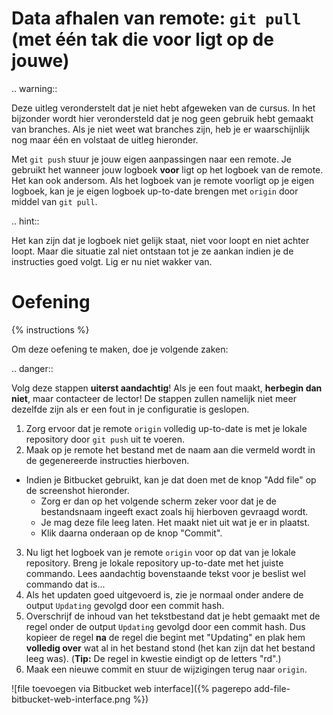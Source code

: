 # Data afhalen van remote: `git pull` (met één tak die voor ligt op de jouwe)
.. warning::

   Deze uitleg veronderstelt dat je niet hebt afgeweken van de cursus. In het bijzonder wordt hier verondersteld dat je nog geen gebruik hebt gemaakt van branches. Als je niet weet wat branches zijn, heb je er waarschijnlijk nog maar één en volstaat de uitleg hieronder.

Met `git push` stuur je jouw eigen aanpassingen naar een remote. Je gebruikt het wanneer jouw logboek **voor** ligt op het logboek van de remote. Het kan ook andersom. Als het logboek van je remote voorligt op je eigen logboek, kan je je eigen logboek up-to-date brengen met `origin` door middel van `git pull`.

.. hint::

   Het kan zijn dat je logboek niet gelijk staat, niet voor loopt en niet achter loopt. Maar die situatie zal niet ontstaan tot je ze aankan indien je de instructies goed volgt. Lig er nu niet wakker van.

# Oefening
{% instructions %}

Om deze oefening te maken, doe je volgende zaken:

.. danger::

   Volg deze stappen **uiterst aandachtig**! Als je een fout maakt, **herbegin dan niet**, maar contacteer de lector! De stappen zullen namelijk niet meer dezelfde zijn als er een fout in je configuratie is geslopen.

1. Zorg ervoor dat je remote `origin` volledig up-to-date is met je lokale repository door `git push` uit te voeren.
2. Maak op je remote het bestand met de naam aan die vermeld wordt in de gegenereerde instructies hierboven.
  - Indien je Bitbucket gebruikt, kan je dat doen met de knop "Add file" op de screenshot hieronder.
    - Zorg er dan op het volgende scherm zeker voor dat je de bestandsnaam ingeeft exact zoals hij hierboven gevraagd wordt.
    - Je mag deze file leeg laten. Het maakt niet uit wat je er in plaatst.
    - Klik daarna onderaan op de knop "Commit".
3. Nu ligt het logboek van je remote `origin` voor op dat van je lokale repository. Breng je lokale repository up-to-date met het juiste commando. Lees aandachtig bovenstaande tekst voor je beslist wel commando dat is...
4. Als het updaten goed uitgevoerd is, zie je normaal onder andere de output `Updating` gevolgd door een commit hash.
5. Overschrijf de inhoud van het tekstbestand dat je hebt gemaakt met de regel onder de output `Updating` gevolgd door een commit hash. Dus kopieer de regel **na** de regel die begint met "Updating" en plak hem **volledig over** wat al in het bestand stond (het kan zijn dat het bestand leeg was). (**Tip:** De regel in kwestie eindigt op de letters "rd".)
6. Maak een nieuwe commit en stuur de wijzigingen terug naar `origin`.

![file toevoegen via Bitbucket web interface]({% pagerepo add-file-bitbucket-web-interface.png %})
